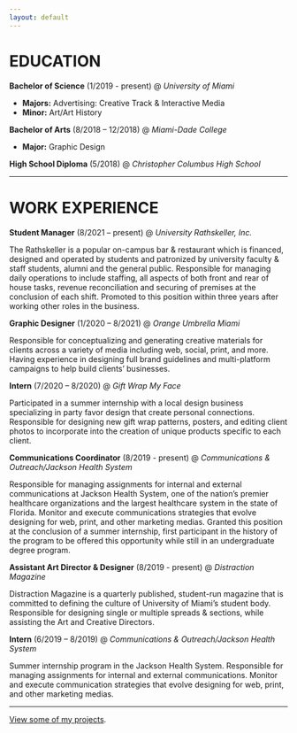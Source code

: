 ```yaml
---
layout: default
---
```


# EDUCATION

**Bachelor of Science** (1/2019 - present) @ _University of Miami_
*   **Majors:** Advertising: Creative Track & Interactive Media
*   **Minor:** Art/Art History


**Bachelor of Arts** (8/2018 – 12/2018) @ _Miami-Dade College_
*   **Major:** Graphic Design


**High School Diploma** (5/2018) @ _Christopher Columbus High School_

* * *

# WORK EXPERIENCE

**Student Manager** (8/2021 – present) @ _University Rathskeller, Inc._

The Rathskeller is a popular on-campus bar & restaurant which is financed, designed and operated by students and patronized by university faculty & staff students, alumni and the general public. Responsible for managing daily operations to include staffing, all aspects of both front and rear of house tasks, revenue reconciliation and securing of premises at the conclusion of each shift. Promoted to this position within three years after working other roles in the business.


**Graphic Designer** (1/2020 – 8/2021) @ _Orange Umbrella Miami_

Responsible for conceptualizing and generating creative materials for clients across a variety of media including web, social, print, and more. Having experience in designing full brand guidelines and multi-platform campaigns to help build clients’ businesses.


**Intern** (7/2020 – 8/2020) @ _Gift Wrap My Face_

Participated in a summer internship with a local design business specializing in party favor design that create personal connections. Responsible for designing new gift wrap patterns, posters, and editing client photos to incorporate into the creation of unique products specific to each client.


**Communications Coordinator** (8/2019 - present) @ _Communications & Outreach/Jackson Health System_

Responsible for managing assignments for internal and external communications at Jackson Health System, one of the nation’s premier healthcare organizations and the largest healthcare system in the state of Florida. Monitor and execute communications strategies that evolve designing for web, print, and other marketing medias. Granted this position at the conclusion of a summer internship, first participant in the history of the program to be offered this opportunity while still in an undergraduate degree program.


**Assistant Art Director & Designer** (8/2019 - present) @ _Distraction Magazine_

Distraction Magazine is a quarterly published, student-run magazine that is committed to defining the culture of University of Miami’s student body. Responsible for designing single or multiple spreads & sections, while assisting the Art and Creative Directors.


**Intern** (6/2019 – 8/2019) @ _Communications & Outreach/Jackson Health System_

Summer internship program in the Jackson Health System. Responsible for managing assignments for internal and external communications. Monitor and execute communication strategies that evolve designing for web, print, and other marketing medias.

* * *

[View some of my projects](./project.html).

<!-- ORG TEXT: -->
<!-- Text can be **bold**, _italic_, or ~~strikethrough~~.

[Link to another page](./another-page.html).

There should be whitespace between paragraphs.

There should be whitespace between paragraphs. We recommend including a README, or a file with information about your project.

# Header 1

This is a normal paragraph following a header. GitHub is a code hosting platform for version control and collaboration. It lets you and others work together on projects from anywhere.

## Header 2

> This is a blockquote following a header.
>
> When something is important enough, you do it even if the odds are not in your favor.

### Header 3

```js
// Javascript code with syntax highlighting.
var fun = function lang(l) {
  dateformat.i18n = require('./lang/' + l)
  return true;
}
```

```ruby
# Ruby code with syntax highlighting
GitHubPages::Dependencies.gems.each do |gem, version|
  s.add_dependency(gem, "= #{version}")
end
```

#### Header 4

*   This is an unordered list following a header.
*   This is an unordered list following a header.
*   This is an unordered list following a header.

##### Header 5

1.  This is an ordered list following a header.
2.  This is an ordered list following a header.
3.  This is an ordered list following a header.

###### Header 6

| head1        | head two          | three |
|:-------------|:------------------|:------|
| ok           | good swedish fish | nice  |
| out of stock | good and plenty   | nice  |
| ok           | good `oreos`      | hmm   |
| ok           | good `zoute` drop | yumm  |

### There's a horizontal rule below this.

* * *

### Here is an unordered list:

*   Item foo
*   Item bar
*   Item baz
*   Item zip

### And an ordered list:

1.  Item one
1.  Item two
1.  Item three
1.  Item four

### And a nested list:

- level 1 item
  - level 2 item
  - level 2 item
    - level 3 item
    - level 3 item
- level 1 item
  - level 2 item
  - level 2 item
  - level 2 item
- level 1 item
  - level 2 item
  - level 2 item
- level 1 item

### Small image

![Octocat](https://github.githubassets.com/images/icons/emoji/octocat.png)

### Large image

![Branching](https://guides.github.com/activities/hello-world/branching.png)


### Definition lists can be used with HTML syntax.

<dl>
<dt>Name</dt>
<dd>Godzilla</dd>
<dt>Born</dt>
<dd>1952</dd>
<dt>Birthplace</dt>
<dd>Japan</dd>
<dt>Color</dt>
<dd>Green</dd>
</dl>

```
Long, single-line code blocks should not wrap. They should horizontally scroll if they are too long. This line should be long enough to demonstrate this.
```

```
The final element.
``` -->

